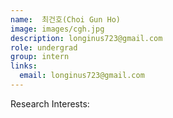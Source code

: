 ```yaml
---
name:  최건호(Choi Gun Ho)
image: images/cgh.jpg
description: longinus723@gmail.com
role: undergrad
group: intern
links:
  email: longinus723@gmail.com
---
```


Research Interests:
